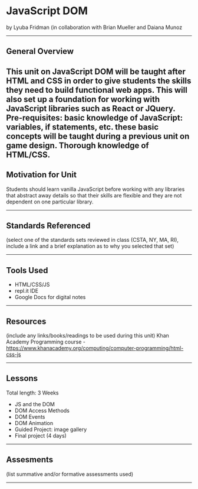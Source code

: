 # JavaScript DOM
by Lyuba Fridman (in collaboration with Brian Mueller and Daiana Munoz

-----

## General Overview
This unit on JavaScript DOM will be taught after HTML and CSS in order to give students the skills they need to build functional web apps. This will also set up a foundation for working with JavaScript libraries such as React or JQuery. Pre-requisites: basic knowledge of JavaScript: variables, if statements, etc. these basic concepts will be taught during a previous unit on game design. Thorough knowledge of HTML/CSS.
---

## Motivation for Unit
Students should learn vanilla JavaScript before working with any libraries that abstract away details so that their skills are flexible and they are not dependent on one particular library.

---

## Standards Referenced
(select one of the standards sets reviewed in class (CSTA, NY, MA, RI), include a link and a brief explanation as to why you selected that set)

---

## Tools Used
- HTML/CSS/JS
- repl.it IDE
- Google Docs for digital notes

---

## Resources
(include any links/books/readings to be used during this unit)
Khan Academy Programming course - https://www.khanacademy.org/computing/computer-programming/html-css-js

---

## Lessons
Total length: 3 Weeks
- JS and the DOM
- DOM Access Methods
- DOM Events
- DOM Animation
- Guided Project: image gallery
- Final project (4 days)

---

## Assesments
(list summative and/or formative assessments used)

---

